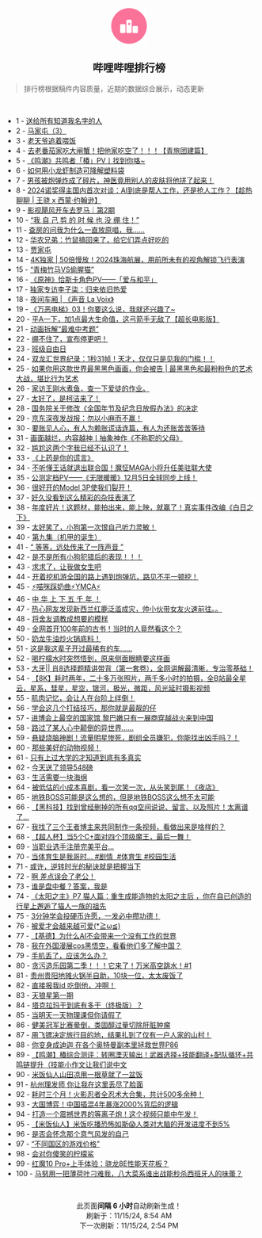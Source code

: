 <div align="center">
    <img src="./assets/icon_rank.png" alt="logo" />
    <h2>哔哩哔哩排行榜</h>
</div>

> 排行榜根据稿件内容质量，近期的数据综合展示，动态更新

<br />

<ul><li><span>1 - <a href=https://www.bilibili.com/BV14UUAYmExC target=_blank>送给所有知道我名字的人</a></span></li><li><span>2 - <a href=https://www.bilibili.com/BV13FmhYwEEQ target=_blank>马家屯（3）</a></span></li><li><span>3 - <a href=https://www.bilibili.com/BV1AFmeYZEBw target=_blank>老天爷追着喂饭</a></span></li><li><span>4 - <a href=https://www.bilibili.com/BV12xm8YWETV target=_blank>去老番茄家吃大闸蟹！把他家吃空了！！！【青旅团建篇】</a></span></li><li><span>5 - <a href=https://www.bilibili.com/BV1bomxY2Evu target=_blank>《鸣潮》共鸣者「椿」PV丨找到你咯~</a></span></li><li><span>6 - <a href=https://www.bilibili.com/BV1ZrmtYvE87 target=_blank>如何用小龙虾制造可降解塑料袋</a></span></li><li><span>7 - <a href=https://www.bilibili.com/BV1JnmhY2EDp target=_blank>男孩被炮弹炸成了碎片，神医竟用别人的皮肤将他拼了起来！</a></span></li><li><span>8 - <a href=https://www.bilibili.com/BV1KWmUYBEF4 target=_blank>2024诺奖得主国内首次对谈：AI到底是帮人工作，还是抢人工作？【趁热聊聊&nbsp;|&nbsp;王骁&nbsp;x&nbsp;西蒙·约翰逊】</a></span></li><li><span>9 - <a href=https://www.bilibili.com/BV1iQm8YqEV3 target=_blank>影视飓风开车去罗马｜第2期</a></span></li><li><span>10 - <a href=https://www.bilibili.com/BV1FZUAYrEdt target=_blank>“我&nbsp;自&nbsp;己&nbsp;剪&nbsp;的&nbsp;时&nbsp;候&nbsp;也&nbsp;没&nbsp;绷&nbsp;住！”</a></span></li><li><span>11 - <a href=https://www.bilibili.com/BV1EkmzYeE7e target=_blank>查房的问我为什么一直放原唱，我……</a></span></li><li><span>12 - <a href=https://www.bilibili.com/BV1bWmaYeERX target=_blank>华农兄弟：竹鼠搞回来了，给它们弄点好吃的</a></span></li><li><span>13 - <a href=https://www.bilibili.com/BV1ZwmtYwE4C target=_blank>贾家屯</a></span></li><li><span>14 - <a href=https://www.bilibili.com/BV1c8mUYeEWn target=_blank>4K独家&nbsp;|&nbsp;50倍慢放！2024珠海航展，用前所未有的视角解锁飞行表演</a></span></li><li><span>15 - <a href=https://www.bilibili.com/BV15qUTYrEC1 target=_blank>“青梅竹马VS偷腥猫”</a></span></li><li><span>16 - <a href=https://www.bilibili.com/BV1eoUPYwEwy target=_blank>《原神》恰斯卡角色PV——「爱与和平」</a></span></li><li><span>17 - <a href=https://www.bilibili.com/BV1DnUKYYEkj target=_blank>独家专访李子柒：归来依旧热爱</a></span></li><li><span>18 - <a href=https://www.bilibili.com/BV1NsmtY7Ecq target=_blank>夜间车厢&nbsp;|&nbsp;《声音&nbsp;La&nbsp;Voix》</a></span></li><li><span>19 - <a href=https://www.bilibili.com/BV1ybm8YHE2K target=_blank>《万恶电梯》03！你要这么说，我就还兴趣了~</a></span></li><li><span>20 - <a href=https://www.bilibili.com/BV181UNYtEZr target=_blank>平A一下，加1点最大生命值，这弓箭手无敌了【超长电影版】</a></span></li><li><span>21 - <a href=https://www.bilibili.com/BV1S3mWYzEuX target=_blank>动画拆解“最难中考题”</a></span></li><li><span>22 - <a href=https://www.bilibili.com/BV1W5UNYSEFn target=_blank>绷不住了，宣布停更吧！</a></span></li><li><span>23 - <a href=https://www.bilibili.com/BV1JWUNYkEEs target=_blank>班级自由日</a></span></li><li><span>24 - <a href=https://www.bilibili.com/BV1vNmUYDE5W target=_blank>双龙汇世界纪录：1秒31帧！天才，仅仅只是见我的门槛！！</a></span></li><li><span>25 - <a href=https://www.bilibili.com/BV1bfmUYyEtL target=_blank>如果你用这款世界最黑黑色画画，你会被告&nbsp;|&nbsp;最黑黑色和最粉粉色的艺术大战，堪比行为艺术</a></span></li><li><span>26 - <a href=https://www.bilibili.com/BV1q1m8Y6EtN target=_blank>家访王刚水煮鱼，查一下爱徒的作业。</a></span></li><li><span>27 - <a href=https://www.bilibili.com/BV1h9mtY4EFu target=_blank>太好了，是柯洁来了！</a></span></li><li><span>28 - <a href=https://www.bilibili.com/BV1y8m8YDEfn target=_blank>国务院关于修改《全国年节及纪念日放假办法》的决定</a></span></li><li><span>29 - <a href=https://www.bilibili.com/BV1ksUTYSEuv target=_blank>京东深夜发战报：勿以小麻而不赢！</a></span></li><li><span>30 - <a href=https://www.bilibili.com/BV1VjmaYuEt5 target=_blank>要账见人心，有人为赖账谎话连篇，有人为还账苦苦等待</a></span></li><li><span>31 - <a href=https://www.bilibili.com/BV1cGUGYPEgC target=_blank>画面越烂，内容越神丨抽象神作《不称职的父母》</a></span></li><li><span>32 - <a href=https://www.bilibili.com/BV1jpmbYqETS target=_blank>尴尬这两个字我已经不认识了！</a></span></li><li><span>33 - <a href=https://www.bilibili.com/BV1QJUKYPE2x target=_blank>《上药是你的谎言》</a></span></li><li><span>34 - <a href=https://www.bilibili.com/BV13ambYhEfE target=_blank>不听懂王话就退出联合国！魔怔MAGA小将升任美驻联大使</a></span></li><li><span>35 - <a href=https://www.bilibili.com/BV1H7UNY2EEL target=_blank>公测定档PV——《无限暖暖》12月5日全球同步上线！</a></span></li><li><span>36 - <a href=https://www.bilibili.com/BV15ambYhEwV target=_blank>很好开的Model&nbsp;3P使我们裂开！</a></span></li><li><span>37 - <a href=https://www.bilibili.com/BV1U5mxYLEF1 target=_blank>好久没看到这么精彩的杂技表演了</a></span></li><li><span>38 - <a href=https://www.bilibili.com/BV1oAm8YuE67 target=_blank>年度好片！这题材，能拍出来，能上映，就赢了！真实事件改编《白日之下》</a></span></li><li><span>39 - <a href=https://www.bilibili.com/BV1nvmUYcEtW target=_blank>太好笑了，小狗第一次恨自己听力灵敏！</a></span></li><li><span>40 - <a href=https://www.bilibili.com/BV1CfmhYDEP2 target=_blank>第九集（机甲的诞生）</a></span></li><li><span>41 - <a href=https://www.bilibili.com/BV1K4DzYxE88 target=_blank>“&nbsp;等等，远处传来了一阵声音&nbsp;”</a></span></li><li><span>42 - <a href=https://www.bilibili.com/BV1iJmmYHEs1 target=_blank>是不是所有小狗犯错后的表现！！！</a></span></li><li><span>43 - <a href=https://www.bilibili.com/BV1EQm1YQEpA target=_blank>求求了，让我做女生吧</a></span></li><li><span>44 - <a href=https://www.bilibili.com/BV1DTDyYCEwW target=_blank>开着挖机游全国的路上遇到炮弹坑，路见不平一顿挖！</a></span></li><li><span>45 - <a href=https://www.bilibili.com/BV16rm8YVEm8 target=_blank>⚡喵咪踩奶曲⚡YMCA⚡</a></span></li><li><span>46 - <a href=https://www.bilibili.com/BV1RimkYNEMa target=_blank>中&nbsp;华&nbsp;上&nbsp;下&nbsp;五&nbsp;千&nbsp;年&nbsp;！</a></span></li><li><span>47 - <a href=https://www.bilibili.com/BV1F4m2YZEvM target=_blank>热心网友发现新西兰红鹿泛滥成灾，帅小伙带女友火速前往。。</a></span></li><li><span>48 - <a href=https://www.bilibili.com/BV1qgm1YSE8q target=_blank>将舍友调教成想要的模样</a></span></li><li><span>49 - <a href=https://www.bilibili.com/BV1H1mmYeEme target=_blank>全网首开100年前的古书！当时的人竟然看这个？</a></span></li><li><span>50 - <a href=https://www.bilibili.com/BV1mSmyYPEQx target=_blank>奶龙牛油炒火锅底料！</a></span></li><li><span>51 - <a href=https://www.bilibili.com/BV1HkmpY8E3p target=_blank>这是我这辈子开过最稀有的车……</a></span></li><li><span>52 - <a href=https://www.bilibili.com/BV1HVmbYCE99 target=_blank>喝柠檬水时突然悟到，原来侧面眼睛要这样画</a></span></li><li><span>53 - <a href=https://www.bilibili.com/BV1Vxm4YoEFC target=_blank>大牙||&nbsp;肖8选择题精讲带背（第一套卷），全网讲解最清晰，专治零基础！</a></span></li><li><span>54 - <a href=https://www.bilibili.com/BV1R4m6YYEjn target=_blank>【8K】耗时两年，二十多万张照片，两千多小时的拍摄，全B站最全星云，星系，彗星，星空，银河，极光，微距，风光延时摄影视频</a></span></li><li><span>55 - <a href=https://www.bilibili.com/BV1fAUPYTE2h target=_blank>肌肉记忆，会让人在台阶上绊倒！</a></span></li><li><span>56 - <a href=https://www.bilibili.com/BV1dgm8YeE3t target=_blank>学会这几个打结技巧，那你就是最靓的仔</a></span></li><li><span>57 - <a href=https://www.bilibili.com/BV1aRm8YeE7w target=_blank>进博会上最空的国家馆&nbsp;黎巴嫩只有一展商穿越战火来到中国</a></span></li><li><span>58 - <a href=https://www.bilibili.com/BV1w9m4YBENQ target=_blank>路过了某人心中颠倒的异世界……</a></span></li><li><span>59 - <a href=https://www.bilibili.com/BV1hmm2Y5Edn target=_blank>悬疑烧脑神剧！流量明星惨死，剧组全员嫌犯，你能找出凶手吗？！</a></span></li><li><span>60 - <a href=https://www.bilibili.com/BV1CmmmYAEQx target=_blank>那些美好的动物视频！</a></span></li><li><span>61 - <a href=https://www.bilibili.com/BV1GAm2Y5EFD target=_blank>只有上过大学的才知道到底有多真实</a></span></li><li><span>62 - <a href=https://www.bilibili.com/BV1GQU3YmEm9 target=_blank>今天送了领导548磅</a></span></li><li><span>63 - <a href=https://www.bilibili.com/BV1iQUPYeEaL target=_blank>生活需要一块海绵</a></span></li><li><span>64 - <a href=https://www.bilibili.com/BV19um8YNEqq target=_blank>被低估的小成本喜剧，看一次笑一次，从头笑到尾！《夜店》</a></span></li><li><span>65 - <a href=https://www.bilibili.com/BV16cm8YrExB target=_blank>地铁BOSS可能是这么想的，但是地铁BOSS这么想不太可能</a></span></li><li><span>66 - <a href=https://www.bilibili.com/BV19mmtYhEg1 target=_blank>【黑科技】找到曾经删掉的所有qq空间说说、留言、以及照片！太离谱了...</a></span></li><li><span>67 - <a href=https://www.bilibili.com/BV1JNmpYREH9 target=_blank>我找了三个王者博主来共同制作一条视频，看做出来是啥样的？</a></span></li><li><span>68 - <a href=https://www.bilibili.com/BV19WmBYoEy4 target=_blank>【超人杯】当5个C+面对四个顶级魔王，最后一舞！</a></span></li><li><span>69 - <a href=https://www.bilibili.com/BV1camtYkEbd target=_blank>当职业选手注册完美平台…</a></span></li><li><span>70 - <a href=https://www.bilibili.com/BV122m6YSE7b target=_blank>当体育生是我哥时…&nbsp;#剧情&nbsp;&nbsp;#体育生&nbsp;#校园生活</a></span></li><li><span>71 - <a href=https://www.bilibili.com/BV1u4maYaECJ target=_blank>或许，逆转时光的秘诀就是把握当下</a></span></li><li><span>72 - <a href=https://www.bilibili.com/BV1sUmbYSED9 target=_blank>啊&nbsp;差点误会了老公！</a></span></li><li><span>73 - <a href=https://www.bilibili.com/BV1ckDzYjEdz target=_blank>谁是盘中餐？答案，我是</a></span></li><li><span>74 - <a href=https://www.bilibili.com/BV1b2UNYoExb target=_blank>《太阳之主》P7&nbsp;猫人篇：重生成能造物的太阳之主后&nbsp;，你在自已创造的行星上邂逅了猫人一族的祖先</a></span></li><li><span>75 - <a href=https://www.bilibili.com/BV1pHUTYDEkK target=_blank>3分钟学会投硬币许愿，一发必中攒功德！</a></span></li><li><span>76 - <a href=https://www.bilibili.com/BV1fom4YvE4c target=_blank>被爱才会越来越可爱(*≧ω≦)</a></span></li><li><span>77 - <a href=https://www.bilibili.com/BV1BXmmYfE6h target=_blank>【基德】为什么AI不会带来一个没有工作的世界</a></span></li><li><span>78 - <a href=https://www.bilibili.com/BV1RjmaYMEE6 target=_blank>我在外国漫展cos黑悟空，看看他们多了解中国？</a></span></li><li><span>79 - <a href=https://www.bilibili.com/BV1dUm8YBEF3 target=_blank>手机丢了，应该怎么办？</a></span></li><li><span>80 - <a href=https://www.bilibili.com/BV1j8mkYgE6h target=_blank>贪污造乐园第二季！！！它来了！万米高空跳水！#1</a></span></li><li><span>81 - <a href=https://www.bilibili.com/BV1o6mUYdEnk target=_blank>贵州贵阳地摊火锅半自助，10块一位，太太废饭了</a></span></li><li><span>82 - <a href=https://www.bilibili.com/BV17Km8YMECr target=_blank>直接报我id&nbsp;吃倒他，冲啊！</a></span></li><li><span>83 - <a href=https://www.bilibili.com/BV1KmmbYnEoC target=_blank>天狼星第一期</a></span></li><li><span>84 - <a href=https://www.bilibili.com/BV1Mgm2YzEsn target=_blank>塔克拉玛干到底有多干（终极版）？</a></span></li><li><span>85 - <a href=https://www.bilibili.com/BV1KUUAYmEVN target=_blank>当明天一天物理课但你请假了</a></span></li><li><span>86 - <a href=https://www.bilibili.com/BV1GGm8YPEQW target=_blank>健美冠军比赛晕倒，类固醇过量切除肝脏肿瘤</a></span></li><li><span>87 - <a href=https://www.bilibili.com/BV1mZmUY5EeX target=_blank>用飞镖决定旅行目的地，结果扎到了仅有一户人家的山村！</a></span></li><li><span>88 - <a href=https://www.bilibili.com/BV18PUNYxEAG target=_blank>你变身成迪迦&nbsp;在各个奥特曼副本里拯救世界P86</a></span></li><li><span>89 - <a href=https://www.bilibili.com/BV191U3YQEQB target=_blank>【鸣潮】椿综合测评：转圈湮灭输出！武器选择+技能翻译+配队循环+共鸣链提升（技能小作文让我们说中文</a></span></li><li><span>90 - <a href=https://www.bilibili.com/BV1Mgm2YzEYL target=_blank>米饭仙人山田凉用一根草就了一盆饭</a></span></li><li><span>91 - <a href=https://www.bilibili.com/BV14GUTYZEj1 target=_blank>杭州理发师&nbsp;你让我在这里丢尽了脸面</a></span></li><li><span>92 - <a href=https://www.bilibili.com/BV1o4m6YYEt3 target=_blank>耗时三个月！火影忍者全忍术大合集，共计500多余种！</a></span></li><li><span>93 - <a href=https://www.bilibili.com/BV1HcmpYtERT target=_blank>大国博弈！中国插混4年暴涨2000%背后的逻辑</a></span></li><li><span>94 - <a href=https://www.bilibili.com/BV1yFmmYNE6q target=_blank>打造一个震撼世界的等离子炮！这个视频只能中午发！</a></span></li><li><span>95 - <a href=https://www.bilibili.com/BV15kmqYdEse target=_blank>【米饭仙人】米饭吃播恐怖如斯😱人类对大脑的开发进度不到5%</a></span></li><li><span>96 - <a href=https://www.bilibili.com/BV1GsmiYJEq4 target=_blank>是否会怀念那个意气风发的自己</a></span></li><li><span>97 - <a href=https://www.bilibili.com/BV1zJUAYqEMe target=_blank>“不同国区的游戏价格”</a></span></li><li><span>98 - <a href=https://www.bilibili.com/BV1JJmhY7Ekd target=_blank>会对你傻笑的柠檬鲨</a></span></li><li><span>99 - <a href=https://www.bilibili.com/BV1XRUPYaEqk target=_blank>红魔10&nbsp;Pro+上手体验：骁龙8E性能天花板？</a></span></li><li><span>100 - <a href=https://www.bilibili.com/BV1GSS7YTE4s target=_blank>马努用一把薄荷叶刁难我，八大菜系谁出战能秒杀西班牙人的味蕾？</a></span></li></ul>

<br />

<p align=center>此页面<strong>间隔 6 小时</strong>自动刷新生成！<br>刷新于：11/15/24, 8:54 AM<br>下一次刷新：11/15/24, 2:54 PM</p>
